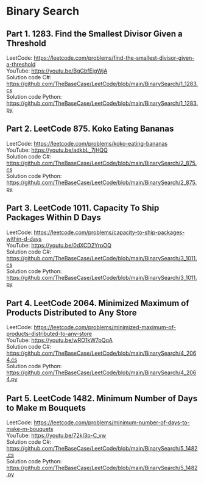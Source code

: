 # Binary Search

## Part 1. 1283. Find the Smallest Divisor Given a Threshold<br/>
LeetCode: https://leetcode.com/problems/find-the-smallest-divisor-given-a-threshold<br/>
YouTube: https://youtu.be/BgGbfEigWjA<br/>
Solution code C#: https://github.com/TheBaseCase/LeetCode/blob/main/BinarySearch/1_1283.cs<br/>
Solution code Python: https://github.com/TheBaseCase/LeetCode/blob/main/BinarySearch/1_1283.py<br/>

## Part 2. LeetCode 875. Koko Eating Bananas<br/>
LeetCode: https://leetcode.com/problems/koko-eating-bananas<br/>
YouTube: https://youtu.be/adkbL_7jHQQ<br/>
Solution code C#: https://github.com/TheBaseCase/LeetCode/blob/main/BinarySearch/2_875.cs<br/>
Solution code Python: https://github.com/TheBaseCase/LeetCode/blob/main/BinarySearch/2_875.py<br/>

## Part 3. LeetCode 1011. Capacity To Ship Packages Within D Days<br/>
LeetCode: https://leetcode.com/problems/capacity-to-ship-packages-within-d-days<br/>
YouTube: https://youtu.be/0dXCD2YrpOQ<br/>
Solution code C#: https://github.com/TheBaseCase/LeetCode/blob/main/BinarySearch/3_1011.cs<br/>
Solution code Python: https://github.com/TheBaseCase/LeetCode/blob/main/BinarySearch/3_1011.py<br/>

## Part 4. LeetCode 2064. Minimized Maximum of Products Distributed to Any Store<br/>
LeetCode: https://leetcode.com/problems/minimized-maximum-of-products-distributed-to-any-store<br/>
YouTube: https://youtu.be/wRO1kW7pQqA<br/>
Solution code C#: https://github.com/TheBaseCase/LeetCode/blob/main/BinarySearch/4_2064.cs<br/>
Solution code Python: https://github.com/TheBaseCase/LeetCode/blob/main/BinarySearch/4_2064.py<br/>

## Part 5. LeetCode 1482. Minimum Number of Days to Make m Bouquets<br/>
LeetCode: https://leetcode.com/problems/minimum-number-of-days-to-make-m-bouquets<br/>
YouTube: https://youtu.be/72kI3p-C_vw<br/>
Solution code C#: https://github.com/TheBaseCase/LeetCode/blob/main/BinarySearch/5_1482.cs<br/>
Solution code Python: https://github.com/TheBaseCase/LeetCode/blob/main/BinarySearch/5_1482.py<br/>

<br/>